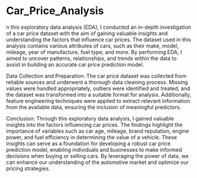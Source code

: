 # Car_Price_Analysis
n this exploratory data analysis (EDA), I conducted an in-depth investigation of a car price dataset with the aim of gaining valuable insights and understanding the factors that influence car prices. The dataset used in this analysis contains various attributes of cars, such as their make, model, mileage, year of manufacture, fuel type, and more. By performing EDA, I aimed to uncover patterns, relationships, and trends within the data to assist in building an accurate car price prediction model.

Data Collection and Preparation:
The car price dataset was collected from reliable sources and underwent a thorough data cleaning process. Missing values were handled appropriately, outliers were identified and treated, and the dataset was transformed into a suitable format for analysis. Additionally, feature engineering techniques were applied to extract relevant information from the available data, ensuring the inclusion of meaningful predictors.

Conclusion:
Through this exploratory data analysis, I gained valuable insights into the factors influencing car prices. The findings highlight the importance of variables such as car age, mileage, brand reputation, engine power, and fuel efficiency in determining the value of a vehicle. These insights can serve as a foundation for developing a robust car price prediction model, enabling individuals and businesses to make informed decisions when buying or selling cars. By leveraging the power of data, we can enhance our understanding of the automotive market and optimize our pricing strategies.
